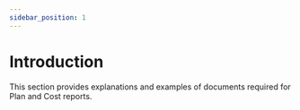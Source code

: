 ```yaml
---
sidebar_position: 1
---
```


# Introduction

This section provides explanations and examples of documents required for Plan and Cost reports.





